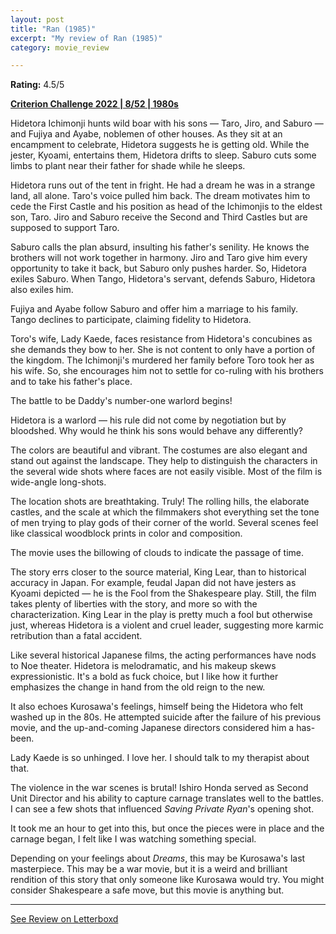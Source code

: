 ```yaml
---
layout: post
title: "Ran (1985)"
excerpt: "My review of Ran (1985)"
category: movie_review

---
```


**Rating:** 4.5/5

<b><a href="https://boxd.it/q4PJa/detail" rel="nofollow">Criterion Challenge 2022 | 8/52 | 1980s</a></b>

Hidetora Ichimonji hunts wild boar with his sons — Taro, Jiro, and Saburo — and Fujiya and Ayabe, noblemen of other houses. As they sit at an encampment to celebrate, Hidetora suggests he is getting old. While the jester, Kyoami, entertains them, Hidetora drifts to sleep. Saburo cuts some limbs to plant near their father for shade while he sleeps.

Hidetora runs out of the tent in fright. He had a dream he was in a strange land, all alone. Taro's voice pulled him back. The dream motivates him to cede the First Castle and his position as head of the Ichimonjis to the eldest son, Taro. Jiro and Saburo receive the Second and Third Castles but are supposed to support Taro.

Saburo calls the plan absurd, insulting his father's senility. He knows the brothers will not work together in harmony. Jiro and Taro give him every opportunity to take it back, but Saburo only pushes harder. So, Hidetora exiles Saburo. When Tango, Hidetora's servant, defends Saburo, Hidetora also exiles him.

Fujiya and Ayabe follow Saburo and offer him a marriage to his family. Tango declines to participate, claiming fidelity to Hidetora.

Toro's wife, Lady Kaede, faces resistance from Hidetora's concubines as she demands they bow to her. She is not content to only have a portion of the kingdom. The Ichimonji's murdered her family before Toro took her as his wife. So, she encourages him not to settle for co-ruling with his brothers and to take his father's place.

The battle to be Daddy's number-one warlord begins!

Hidetora is a warlord — his rule did not come by negotiation but by bloodshed. Why would he think his sons would behave any differently? 

The colors are beautiful and vibrant. The costumes are also elegant and stand out against the landscape. They help to distinguish the characters in the several wide shots where faces are not easily visible. Most of the film is wide-angle long-shots.

The location shots are breathtaking. Truly! The rolling hills, the elaborate castles, and the scale at which the filmmakers shot everything set the tone of men trying to play gods of their corner of the world. Several scenes feel like classical woodblock prints in color and composition.

The movie uses the billowing of clouds to indicate the passage of time.

The story errs closer to the source material, King Lear, than to historical accuracy in Japan. For example, feudal Japan did not have jesters as Kyoami depicted — he is the Fool from the Shakespeare play. Still, the film takes plenty of liberties with the story, and more so with the characterization. King Lear in the play is pretty much a fool but otherwise just, whereas Hidetora is a violent and cruel leader, suggesting more karmic retribution than a fatal accident.

Like several historical Japanese films, the acting performances have nods to Noe theater. Hidetora is melodramatic, and his makeup skews expressionistic. It's a bold as fuck choice, but I like how it further emphasizes the change in hand from the old reign to the new. 

It also echoes Kurosawa's feelings, himself being the Hidetora who felt washed up in the 80s. He attempted suicide after the failure of his previous movie, and the up-and-coming Japanese directors considered him a has-been. 

Lady Kaede is so unhinged. I love her. I should talk to my therapist about that.

The violence in the war scenes is brutal! Ishiro Honda served as Second Unit Director and his ability to capture carnage translates well to the battles. I can see a few shots that influenced <i>Saving Private Ryan</i>'s opening shot.

It took me an hour to get into this, but once the pieces were in place and the carnage began, I felt like I was watching something special.

Depending on your feelings about <i>Dreams</i>, this may be Kurosawa's last masterpiece. This may be a war movie, but it is a weird and brilliant rendition of this story that only someone like Kurosawa would try. You might consider Shakespeare a safe move, but this movie is anything but.

<hr>

[See Review on Letterboxd](https://boxd.it/6rytKB)
